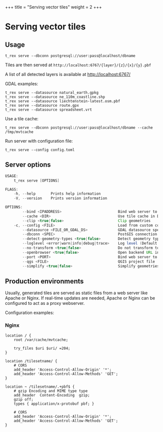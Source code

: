 +++
title = "Serving vector tiles"
weight = 2
+++

Serving vector tiles
====================

Usage
-----

    t_rex serve --dbconn postgresql://user:pass@localhost/dbname

Tiles are then served at `http://localhost:6767/{layer}/{z}/{x}/{y}.pbf`

A list of all detected layers is available at [http://localhost:6767/](http://localhost:6767/)

GDAL examples:

    t_rex serve --datasource natural_earth.gpkg
    t_rex serve --datasource ne_110m_coastline.shp
    t_rex serve --datasource liechtenstein-latest.osm.pbf
    t_rex serve --datasource route.gpx
    t_rex serve --datasource spreadsheet.vrt

Use a tile cache:

    t_rex serve --dbconn postgresql://user:pass@localhost/dbname --cache /tmp/mvtcache

Run server with configuration file:

    t_rex serve --config config.toml


Server options
--------------

```java
USAGE:
    t_rex serve [OPTIONS]

FLAGS:
    -h, --help       Prints help information
    -V, --version    Prints version information

OPTIONS:
        --bind <IPADDRESS>                          Bind web server to this address (0.0.0.0 for all)
        --cache <DIR>                               Use tile cache in DIR
        --clip <true|false>                         Clip geometries
    -c, --config <FILE>                             Load from custom config file
        --datasource <FILE_OR_GDAL_DS>              GDAL datasource specification
        --dbconn <SPEC>                             PostGIS connection postgresql://USER@HOST/DBNAME
        --detect-geometry-types <true|false>        Detect geometry types when undefined
        --loglevel <error|warn|info|debug|trace>    Log level (Default: info)
        --no-transform <true|false>                 Do not transform to grid SRS
        --openbrowser <true|false>                  Open backend URL in browser
        --port <PORT>                               Bind web server to this port
        --qgs <FILE>                                QGIS project file
        --simplify <true|false>                     Simplify geometries
```


Production environments
-----------------------

Usually, generated tiles are served as static files from a web server like Apache or Nginx. If real-time updates are needed, Apache or Nginx can be configured to act as a proxy webserver.

Configuration examples:

### Nginx

```
location / {
    root /var/cache/mvtcache;

    try_files $uri $uri/ =204;
}

location /tilesetname/ {
    # CORS
    add_header 'Access-Control-Allow-Origin' '*';
    add_header 'Access-Control-Allow-Methods' 'GET';
}

location ~ /tilesetname/.+pbf$ {
    # gzip Encoding and MIME type type
    add_header  Content-Encoding  gzip;
    gzip off;
    types { application/x-protobuf pbf; }

    # CORS
    add_header 'Access-Control-Allow-Origin' '*';
    add_header 'Access-Control-Allow-Methods' 'GET';
}
```
